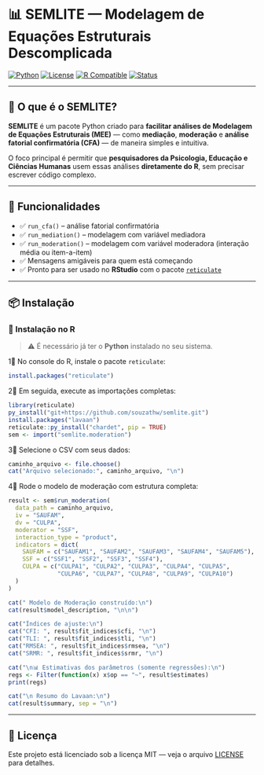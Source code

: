 # 📊 SEMLITE — Modelagem de Equações Estruturais Descomplicada

[![Python](https://img.shields.io/badge/Python-3.8%2B-blue?logo=python)](https://www.python.org/)
[![License](https://img.shields.io/badge/license-MIT-green)](LICENSE)
[![R Compatible](https://img.shields.io/badge/R-Compatible-success?logo=r)](https://cran.r-project.org/)
[![Status](https://img.shields.io/badge/status-Beta-yellow)]()

---

## 🌟 O que é o SEMLITE?

**SEMLITE** é um pacote Python criado para **facilitar análises de Modelagem de Equações Estruturais (MEE)** — como **mediação**, **moderação** e **análise fatorial confirmatória (CFA)** — de maneira simples e intuitiva.

O foco principal é permitir que **pesquisadores da Psicologia, Educação e Ciências Humanas** usem essas análises **diretamente do R**, sem precisar escrever código complexo.

---

## 🧰 Funcionalidades

- ✅ `run_cfa()` – análise fatorial confirmatória
- ✅ `run_mediation()` – modelagem com variável mediadora
- ✅ `run_moderation()` – modelagem com variável moderadora (interação média ou item-a-item)
- ✅ Mensagens amigáveis para quem está começando
- ✅ Pronto para ser usado no **RStudio** com o pacote [`reticulate`](https://rstudio.github.io/reticulate/)

---

## 📦 Instalação

### 🔹 Instalação no **R**

> ⚠️ É necessário já ter o **Python** instalado no seu sistema.

1⃣ No console do R, instale o pacote `reticulate`:

```r
install.packages("reticulate")
```

2⃣ Em seguida, execute as importações completas:

```r
library(reticulate)
py_install("git+https://github.com/souzathw/semlite.git")
install.packages("lavaan")
reticulate::py_install("chardet", pip = TRUE)
sem <- import("semlite.moderation")
```

3⃣ Selecione o CSV com seus dados:

```r
caminho_arquivo <- file.choose()
cat("Arquivo selecionado:", caminho_arquivo, "\n")
```

4⃣ Rode o modelo de moderação com estrutura completa:

```r
result <- sem$run_moderation(
  data_path = caminho_arquivo,
  iv = "SAUFAM",
  dv = "CULPA",
  moderator = "SSF",
  interaction_type = "product",
  indicators = dict(
    SAUFAM = c("SAUFAM1", "SAUFAM2", "SAUFAM3", "SAUFAM4", "SAUFAM5"),
    SSF = c("SSF1", "SSF2", "SSF3", "SSF4"),
    CULPA = c("CULPA1", "CULPA2", "CULPA3", "CULPA4", "CULPA5",
              "CULPA6", "CULPA7", "CULPA8", "CULPA9", "CULPA10")
  )
)

cat(" Modelo de Moderação construído:\n")
cat(result$model_description, "\n\n")

cat("Índices de ajuste:\n")
cat("CFI: ", result$fit_indices$cfi, "\n")
cat("TLI: ", result$fit_indices$tli, "\n")
cat("RMSEA: ", result$fit_indices$rmsea, "\n")
cat("SRMR: ", result$fit_indices$srmr, "\n")

cat("\n📊 Estimativas dos parâmetros (somente regressões):\n")
regs <- Filter(function(x) x$op == "~", result$estimates)
print(regs)

cat("\n Resumo do Lavaan:\n")
cat(result$summary, sep = "\n")
```

---

## 🧠 Licença

Este projeto está licenciado sob a licença MIT — veja o arquivo [LICENSE](LICENSE) para detalhes.
